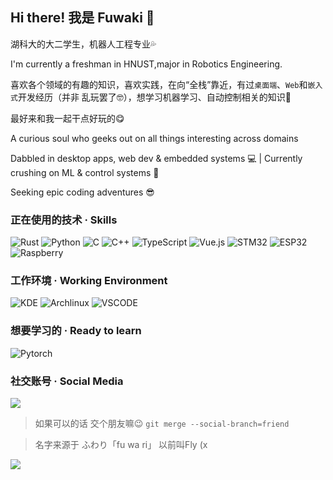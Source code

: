 ## Hi there! 我是 Fuwaki 🫠

湖科大的大二学生，机器人工程专业💦

I'm currently a freshman in HNUST,major in Robotics Engineering.

喜欢各个领域的有趣的知识，喜欢实践，在向“全栈”靠近，有过`桌面端`、`Web`和`嵌入式`开发经历（并非 乱玩罢了🤓），想学习机器学习、自动控制相关的知识🥵

最好来和我一起干点好玩的😋

A curious soul​​ who geeks out on all things interesting across domains 

Dabbled in desktop apps, web dev & embedded systems 💻 | Currently crushing on ML & control systems 🤖

Seeking epic coding adventures 😎


### 正在使用的技术 · Skills

![Rust](https://img.shields.io/badge/rust-%23000000.svg?style=for-the-badge&logo=rust&logoColor=white)
![Python](https://img.shields.io/badge/python-3670A0?style=for-the-badge&logo=python&logoColor=ffdd54)
![C](https://img.shields.io/badge/c-%2300599C.svg?style=for-the-badge&logo=c&logoColor=white)
![C++](https://img.shields.io/badge/c++-%2300599C.svg?style=for-the-badge&logo=c%2B%2B&logoColor=white)
![TypeScript](https://img.shields.io/badge/typescript-%23007ACC.svg?style=for-the-badge&logo=typescript&logoColor=white)
![Vue.js](https://img.shields.io/badge/vuejs-%2335495e.svg?style=for-the-badge&logo=vuedotjs&logoColor=%234FC08D)
![STM32](https://img.shields.io/badge/STM32-blue?style=for-the-badge)
![ESP32](https://img.shields.io/badge/ESP32-blue?style=for-the-badge)
![Raspberry](https://img.shields.io/badge/Raspberry%20Pico-blue?style=for-the-badge)

### 工作环境 · Working Environment

![KDE](https://img.shields.io/badge/KDE_Plasma-1D99F3?style=for-the-badge&logo=kdeplasma&logoColor=white)
![Archlinux](https://img.shields.io/badge/Arch_Linux-1793D1?style=for-the-badge&logo=arch-linux&logoColor=white)
![VSCODE](https://img.shields.io/badge/Visual_Studio_Code-0078D4?style=for-the-badge&logo=visual%20studio%20code&logoColor=white)

### 想要学习的 · Ready to learn

![Pytorch](https://img.shields.io/badge/PyTorch-EE4C2C?style=for-the-badge&logo=pytorch&logoColor=white)

### 社交账号 · Social Media

<a href="https://space.bilibili.com/488218512">
  <img src="https://img.shields.io/badge/Bilibili-Fuwaki%E5%9C%A8%E5%AD%A6%E5%95%A6-blue">
</a>

> 如果可以的话 交个朋友嘛😉 `git merge --social-branch=friend`

> 名字来源于 ふわり「fu wa ri」 以前叫Fly (x

<img src="https://wakatime.com/share/@ea054c2a-4297-47b9-92bb-933841e8e755/8a835e94-5f8f-4afd-8a2f-8e2ee3e8f634.svg"></img>
